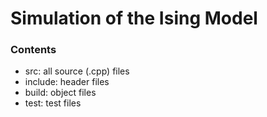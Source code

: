 # Simulation of the Ising Model
### Contents
* src: all source (.cpp) files
* include: header files
* build: object files
* test: test files
